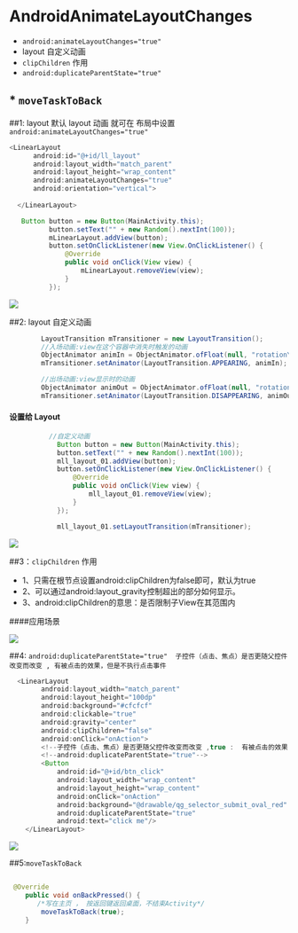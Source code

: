 # AndroidAnimateLayoutChanges

* `android:animateLayoutChanges="true"` 
*  layout  自定义动画 
*  `clipChildren` 作用  
* `android:duplicateParentState="true" `
## *  `moveTaskToBack `






##1: layout     默认 layout 动画 就可在 布局中设置 `android:animateLayoutChanges="true"` 
  
  ```Java
  <LinearLayout
        android:id="@+id/ll_layout"
        android:layout_width="match_parent"
        android:layout_height="wrap_content"
        android:animateLayoutChanges="true"
        android:orientation="vertical">
        
    </LinearLayout>
  ```
  
  
  
  ```Java 
     Button button = new Button(MainActivity.this);
            button.setText("" + new Random().nextInt(100));
            mLinearLayout.addView(button);
            button.setOnClickListener(new View.OnClickListener() {
                @Override
                public void onClick(View view) {
                    mLinearLayout.removeView(view);
                }
            });
  ```
  
  
     
   ![](https://github.com/SomnusWu/AndroidAnimateLayoutChanges/blob/master/layout_default.gif)  
  
  
  
##2: layout  自定义动画 

```Java
        LayoutTransition mTransitioner = new LayoutTransition();
        //入场动画:view在这个容器中消失时触发的动画
        ObjectAnimator animIn = ObjectAnimator.ofFloat(null, "rotationY", 0f, 360f, 0f);
        mTransitioner.setAnimator(LayoutTransition.APPEARING, animIn);

        //出场动画:view显示时的动画
        ObjectAnimator animOut = ObjectAnimator.ofFloat(null, "rotation", 0f, 90f, 0f);
        mTransitioner.setAnimator(LayoutTransition.DISAPPEARING, animOut);
```

#### 设置给 Layout 
```Java
          //自定义动画
            Button button = new Button(MainActivity.this);
            button.setText("" + new Random().nextInt(100));
            mll_layout_01.addView(button);
            button.setOnClickListener(new View.OnClickListener() {
                @Override
                public void onClick(View view) {
                    mll_layout_01.removeView(view);
                }
            });

            mll_layout_01.setLayoutTransition(mTransitioner);
```
![](https://github.com/SomnusWu/AndroidAnimateLayoutChanges/blob/master/layout_custom.gif)  


##3：`clipChildren` 作用  

* 1、只需在根节点设置android:clipChildren为false即可，默认为true</br>
* 2、可以通过android:layout_gravity控制超出的部分如何显示。</br>
* 3、android:clipChildren的意思：是否限制子View在其范围内</br>


####应用场景 


![](https://github.com/SomnusWu/AndroidAnimateLayoutChanges/blob/master/bg_clipchildren.png)  


##4: `android:duplicateParentState="true"  子控件（点击、焦点）是否更随父控件改变而改变 , 有被点击的效果，但是不执行点击事件`

```Java
  <LinearLayout
        android:layout_width="match_parent"
        android:layout_height="100dp"
        android:background="#cfcfcf"
        android:clickable="true"
        android:gravity="center"
        android:clipChildren="false"
        android:onClick="onAction">
        <!--子控件（点击、焦点）是否更随父控件改变而改变 ,true :  有被点击的效果，但是不执行点击事件-->
        <!--android:duplicateParentState="true"-->
        <Button
            android:id="@+id/btn_click"
            android:layout_width="wrap_content"
            android:layout_height="wrap_content"
            android:onClick="onAction"
            android:background="@drawable/qg_selector_submit_oval_red"
            android:duplicateParentState="true"
            android:text="click me"/>
    </LinearLayout>
```
![](https://github.com/SomnusWu/AndroidAnimateLayoutChanges/blob/master/button_status.gif)



##5:`moveTaskToBack`

```Java

 @Override
    public void onBackPressed() {
       /*写在主页 ， 按返回键返回桌面，不结束Activity*/
        moveTaskToBack(true);
    }

```
 







